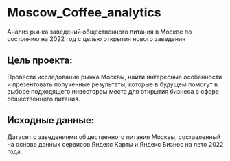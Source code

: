 # Moscow_Coffee_analytics
Анализ рынка заведений общественного питания в Москве по состоянию на 2022 год с целью открытия нового заведения

## Цель проекта: 

Провести исследование рынка Москвы, найти интересные особенности и презентовать полученные результаты, которые в будущем помогут в выборе подходящего инвесторам места для открытия бизнеса в сфере общественного питания.

## Исходные данные: 

Датасет с заведениями общественного питания Москвы, составленный на основе данных сервисов Яндекс Карты и Яндекс Бизнес на лето 2022 года. 

